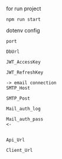 for run project

```
npm run start
```

dotenv config

```
port

DbUrl

JWT_AccessKey

JWT_RefreshKey

-> email connection
SMTP_Host

SMTP_Post

Mail_auth_log

Mail_auth_pass
<-


Api_Url

Client_Url
```
